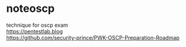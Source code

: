 # noteoscp
technique for oscp exam
</br>https://pentestlab.blog 
</br>https://github.com/security-prince/PWK-OSCP-Preparation-Roadmap
